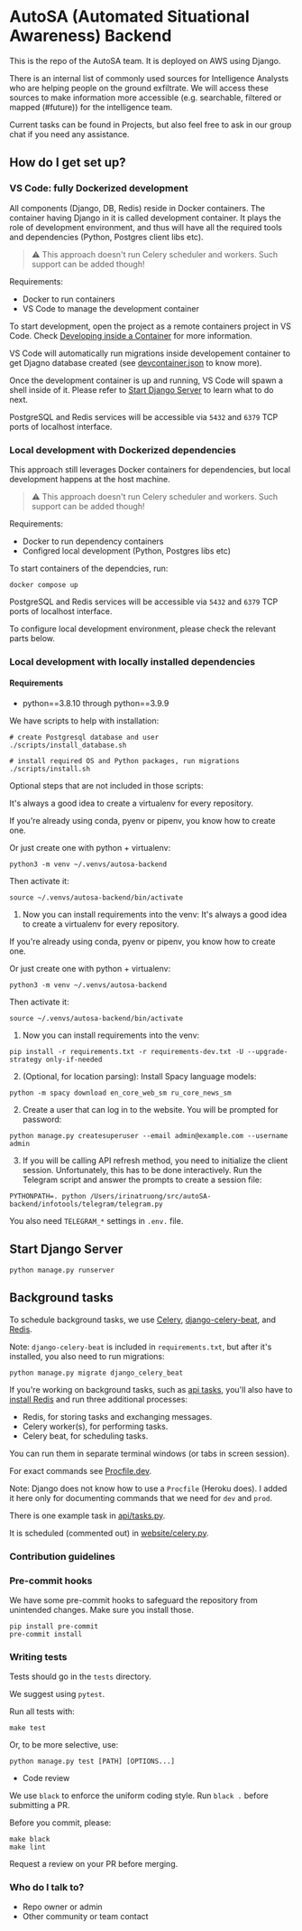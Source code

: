 # AutoSA (Automated Situational Awareness) Backend

This is the repo of the AutoSA team. It is deployed on AWS using Django.

There is an internal list of commonly used sources for Intelligence Analysts who are helping people on the ground exfiltrate. We will access these sources to make information more accessible (e.g. searchable, filtered or mapped (#future)) for the intelligence team.

Current tasks can be found in Projects, but also feel free to ask in our group chat if you need any assistance.

## How do I get set up? ###

### VS Code: fully Dockerized development
All components (Django, DB, Redis) reside in Docker containers.
The container having Django in it is called development container. It plays the role of development environment, and thus will have all the required tools and dependencies (Python, Postgres client libs etc).
> :warning: This approach doesn't run Celery scheduler and workers. Such support can be added though!

Requirements:
- Docker to run containers
- VS Code to manage the development container

To start development, open the project as a remote containers project in VS Code. Check [Developing inside a Container](https://code.visualstudio.com/docs/remote/containers) for more information.

VS Code will automatically run migrations inside developement container to get Djagno database created (see [devcontainer.json](.devcontainer/devcontainer.json) to know more).

Once the development container is up and running, VS Code will spawn a shell inside of it. Please refer to [Start Django Server](#start-django-server) to learn what to do next.

PostgreSQL and Redis services will be accessible via `5432` and `6379` TCP ports of localhost interface.

### Local development with Dockerized dependencies
This approach still leverages Docker containers for dependencies, but local development happens at the host machine.

> :warning: This approach doesn't run Celery scheduler and workers. Such support can be added though!

Requirements:
- Docker to run dependency containers
- Configred local development (Python, Postgres libs etc)

To start containers of the dependcies, run:
```shell
docker compose up
```

PostgreSQL and Redis services will be accessible via `5432` and `6379` TCP ports of localhost interface.

To configure local development environment, please check the relevant parts below.

### Local development with locally installed dependencies

#### Requirements

- python==3.8.10 through python==3.9.9

We have scripts to help with installation:

```shell
# create Postgresql database and user
./scripts/install_database.sh

# install required OS and Python packages, run migrations
./scripts/install.sh
```

Optional steps that are not included in those scripts:

It's always a good idea to create a virtualenv for every repository.

If you're already using conda, pyenv or pipenv, you know how to create one.

Or just create one with python + virtualenv:

```shell
python3 -m venv ~/.venvs/autosa-backend
```

Then activate it:

```shell
source ~/.venvs/autosa-backend/bin/activate
```

1. Now you can install requirements into the venv:
It's always a good idea to create a virtualenv for every repository.

If you're already using conda, pyenv or pipenv, you know how to create one.

Or just create one with python + virtualenv:

```shell
python3 -m venv ~/.venvs/autosa-backend
```

Then activate it:

```shell
source ~/.venvs/autosa-backend/bin/activate
```

1. Now you can install requirements into the venv:

```shell
pip install -r requirements.txt -r requirements-dev.txt -U --upgrade-strategy only-if-needed
```

2. (Optional, for location parsing): Install Spacy language models:

```shell
python -m spacy download en_core_web_sm ru_core_news_sm
```

2. Create a user that can log in to the website. You will be prompted for password:

```shell
python manage.py createsuperuser --email admin@example.com --username admin
```

3. If you will be calling API refresh method, you need to initialize the client session. Unfortunately, this has to be done interactively. Run the Telegram script and answer the prompts to create a session file: 

```shell
PYTHONPATH=. python /Users/irinatruong/src/autoSA-backend/infotools/telegram/telegram.py
```

You also need `TELEGRAM_*` settings in `.env.` file.

## Start Django Server

```shell
python manage.py runserver
```

## Background tasks

To schedule background tasks, we use [Celery](https://docs.celeryq.dev/en/stable/index.html), [django-celery-beat](https://django-celery-beat.readthedocs.io/en/latest/), and [Redis](https://redis.io).

Note: `django-celery-beat` is included in `requirements.txt`, but after it's installed, you also need to run migrations:

```python manage.py migrate django_celery_beat```

If you're working on background tasks, such as [api tasks](api/tasks.py), you'll also have to [install Redis](https://redis.io/docs/getting-started/#install-redis) and run three additional processes:

* Redis, for storing tasks and exchanging messages.
* Celery worker(s), for performing tasks.
* Celery beat, for scheduling tasks.

You can run them in separate terminal windows (or tabs in screen session).

For exact commands see [Procfile.dev](Procfile.dev).

Note: Django does not know how to use a `Procfile` (Heroku does). I added it here only for documenting commands that we need for `dev` and `prod`.

There is one example task in [api/tasks.py](api/tasks.py).

It is scheduled (commented out) in [website/celery.py](website/celery.py).

### Contribution guidelines ###

### Pre-commit hooks

We have some pre-commit hooks to safeguard the repository from unintended changes. Make sure you install those.

```shell
pip install pre-commit
pre-commit install
```

### Writing tests

Tests should go in the `tests` directory.

We suggest using `pytest`.

Run all tests with:

```shell
make test
```

Or, to be more selective, use:

```shell
python manage.py test [PATH] [OPTIONS...]
```

* Code review

We use `black` to enforce the uniform coding style. Run `black .` before submitting a PR.

Before you commit, please:

```shell
make black
make lint
```

Request a review on your PR before merging. 

### Who do I talk to? ###

* Repo owner or admin
* Other community or team contact
